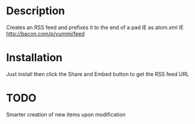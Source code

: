 # Description
Creates an RSS feed and prefixes it to the end of a pad IE as atom.xml IE http://bacon.com/p/yummi/feed

# Installation
Just install then click the Share and Embed button to get the RSS feed URL

# TODO
Smarter creation of new items upon modification
